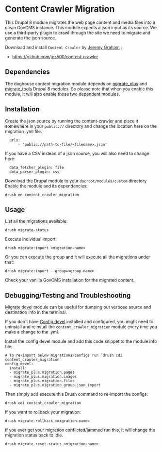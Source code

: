 # Content Crawler Migration 

This Drupal 8 module migrates the web page content and media files into a clean GovCMS instance. This module
expects a json input as its source. We use a third-party plugin to crawl through the site we need to migrate and generate the json source.  

Download and install `Content Crawler` by [Jeremy Graham](https://jez.me) :
 - https://github.com/jez500/content-crawler 


## Dependencies 

The doghouse content migration module depends on [migrate_plus](https://www.drupal.org/project/migrate_plus) and [migrate_tools](https://www.drupal.org/project/migrate_plus) Drupal 8 modules. So please
note that when you enable this module, it will also enable those two dependent modules. 

## Installation

Create the json source by running the content-crawler and place it somewhere in your `public://` directory
and change the location here on the migration .yml file.

```
  urls:
      - 'public://path-to-file/<filename>.json'      
```

If you have a CSV instead of a json source, you will also need to change here:
 
 
```
  data_fetcher_plugin: file
  data_parser_plugin: csv
```

Download the Drupal module to your `docroot/modules/custom` directory
Enable the module and its dependencies:

```
drush en content_crawler_migration
``` 

## Usage

List all the migrations available:
```
drush migrate-status
```

Execute individual import:
```
drush migrate:import <migration-name>
```

Or you can execute the group and it will execute all the migrations under that:

```
drush migrate:import --group=<group-name>
```

Check your vanilla GovCMS installation for the migrated content.

## Debugging/Testing and Troubleshooting

[Migrate devel](https://www.drupal.org/project/migrate_devel) module can be useful for dumping out verbose source and destination info in the terminal.


If you don't have [Config devel](https://www.drupal.org/project/config_devel) installed and configured,
you might need to uninstall and reinstall the `content_crawler_migration` module every time you make a change to the .yml.

Install the config devel module and add this code snippet to the module info file:

```
# To re-import below migrations/configs run `drush cdi content_crawler_migration`
config_devel:
  install:
  - migrate_plus.migration.pages
  - migrate_plus.migration.images
  - migrate_plus.migration.files
  - migrate_plus.migration_group.json_import
```  
Then simply add execute this Drush command to re-import the configs:

```
drush cdi content_crawler_migration
``` 

 
If you want to rollback your migration:
```
drush migrate-rollback <migration-name>
```

If you ever get your migration conflicted/jammed run this, it will change the migration status back to Idle.

```
drush migrate-reset-status <migration-name>
```   

 
 
 
 
  
